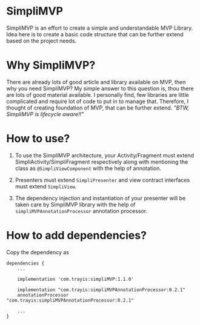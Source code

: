 # SimpliMVP
SimpliMVP is an effort to create a simple and understandable MVP Library. Idea here is to create a basic code structure 
that can be further extend based on the project needs.

# Why SimpliMVP?
There are already lots of good article and library available on MVP, then why you need SimpliMVP?
My simple answer to this question is, thou there are lots of good material available. I personally find, few libraries are little complicated and require lot of code to put in to manage that.
Therefore, I thought of creating foundation of MVP, that can be further extend. *"BTW, SimpliMVP is lifecycle aware!!"*

# How to use?
1. To use the SimpliMVP architecture, your Activity/Fragment must extend SimpliActivity/SimpliFragment respectively along with mentioning the class as ```@SimpliViewComponent``` with the help of annotation.

2. Presenters must extend ```SimpliPresenter``` and view contract interfaces must extend ```SimpliView```.

3. The dependency injection and instantiation of your presenter will be taken care by SimpliMVP library with the help of ```simpliMVPAnnotationProcessor``` annotation processor.

# How to add dependencies?
Copy the dependency as

```
dependencies {
    ...
    
    implementation 'com.trayis:simpliMVP:1.1.0'

    implementation "com.trayis:simpliMVPAnnotationProcessor:0.2.1"
    annotationProcessor "com.trayis:simpliMVPAnnotationProcessor:0.2.1"
    
    ...
}
```
